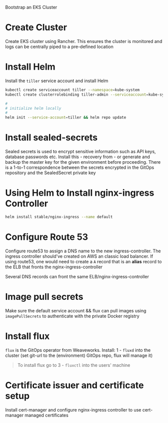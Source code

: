 Bootstrap an EKS Cluster

# Create Cluster

Create EKS cluster using Rancher. This ensures the cluster is monitored and logs can be centrally piped to a pre-defined location

# Install Helm

Install the `tiller` service account and install Helm

```bash
kubectl create serviceaccount tiller --namespace=kube-system
kubectl create clusterrolebinding tiller-admin --serviceaccount=kube-system:tiller --clusterrole=cluster-admin
```

```bash
#
# initialize helm locally
#
helm init --service-account=tiller && helm repo update
```

# Install sealed-secrets

Sealed secrets is used to encrypt sensitive information such as API keys, database passwords etc. Install this - recovery from - or generate and backup the master key for the given environment before proceeding. There is a 1-to-1
correspondence between the secrets encrypted in the GitOps repository and the SealedSecret private key

# Using Helm to Install nginx-ingress Controller

```bash
helm install stable/nginx-ingress --name default
```

# Configure Route 53

Configure route53 to assign a DNS name to the new ingress-controller. The ingress controller should've created on AWS an classic load balancer.
If using route53, one would need to create a `A` record that is an __alias__ record to the ELB that fronts the nginx-ingress-controller

Several DNS records can front the same ELB/nginx-ingress-controller

# Image pull secrets

Make sure the default service account && flux can pull images using `imagePullSecrets` to authenticate with the private Docker registry

# Install flux

`flux` is the GitOps operator from Weaveworks. Install:
 1 - `fluxd` into the cluster (set git-url to the (environment) GitOps repo, flux will manage it)
 > To install flux go to []()
 3 - `fluxctl` into the users' machine

# Certificate issuer and certificate setup

Install cert-manager and configure nginx-ingress controller to use cert-manager managed certificates